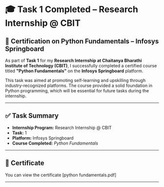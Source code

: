 # 🎓 Task 1 Completed – Research Internship @ CBIT

## 📘 Certification on Python Fundamentals – Infosys Springboard

As part of **Task 1** for my **Research Internship at Chaitanya Bharathi Institute of Technology (CBIT)**, I successfully completed a certified course titled **"Python Fundamentals"** on the **Infosys Springboard** platform.

This task was aimed at promoting self-learning and upskilling through industry-recognized platforms. The course provided a solid foundation in Python programming, which will be essential for future tasks during the internship.

---

## ✅ Task Summary

- **Internship Program:** Research Internship @ CBIT  
- **Task:** 1   
- **Platform:** Infosys Springboard  
- **Course Completed:** *Python Fundamentals*  

---

## 📜 Certificate

You can view the certificate [python fundamentals.pdf]

---


